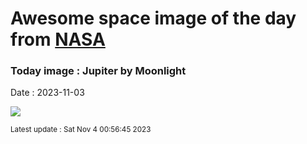 
# Awesome space image of the day from [NASA](https://api.nasa.gov/)

### Today image : Jupiter by Moonlight
Date : 2023-11-03

![](https://apod.nasa.gov/apod/image/2311/_GHR7338_3_firma_picc1024.jpg)

<small>Latest update : Sat Nov  4 00:56:45 2023</small>
        